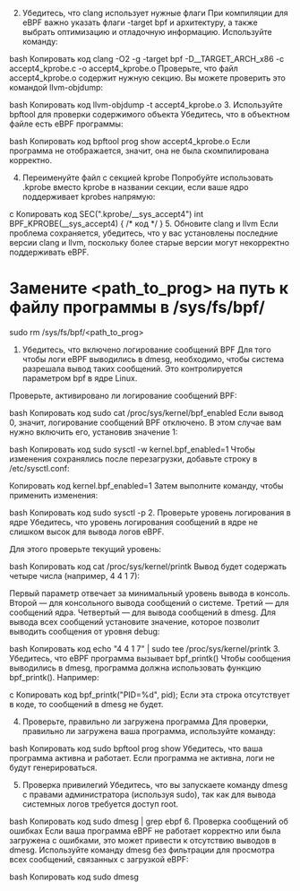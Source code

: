 2. Убедитесь, что clang использует нужные флаги
При компиляции для eBPF важно указать флаги -target bpf и архитектуру, а также выбрать оптимизацию и отладочную информацию. Используйте команду:

bash
Копировать код
clang -O2 -g -target bpf -D__TARGET_ARCH_x86 -c accept4_kprobe.c -o accept4_kprobe.o
Проверьте, что файл accept4_kprobe.o содержит нужную секцию. Вы можете проверить это командой llvm-objdump:

bash
Копировать код
llvm-objdump -t accept4_kprobe.o
3. Используйте bpftool для проверки содержимого объекта
Убедитесь, что в объектном файле есть eBPF программы:

bash
Копировать код
bpftool prog show accept4_kprobe.o
Если программа не отображается, значит, она не была скомпилирована корректно.

4. Переименуйте файл с секцией kprobe
Попробуйте использовать .kprobe вместо kprobe в названии секции, если ваше ядро поддерживает kprobes напрямую:

c
Копировать код
SEC(".kprobe/__sys_accept4")
int BPF_KPROBE(__sys_accept4) { /* код */ }
5. Обновите clang и llvm
Если проблема сохраняется, убедитесь, что у вас установлены последние версии clang и llvm, поскольку более старые версии могут некорректно поддерживать eBPF.

# Замените <path_to_prog> на путь к файлу программы в /sys/fs/bpf/
sudo rm /sys/fs/bpf/<path_to_prog>


1. Убедитесь, что включено логирование сообщений BPF
Для того чтобы логи eBPF выводились в dmesg, необходимо, чтобы система разрешала вывод таких сообщений. Это контролируется параметром bpf в ядре Linux.

Проверьте, активировано ли логирование сообщений BPF:

bash
Копировать код
sudo cat /proc/sys/kernel/bpf_enabled
Если вывод 0, значит, логирование сообщений BPF отключено. В этом случае вам нужно включить его, установив значение 1:

bash
Копировать код
sudo sysctl -w kernel.bpf_enabled=1
Чтобы изменения сохранялись после перезагрузки, добавьте строку в /etc/sysctl.conf:

Копировать код
kernel.bpf_enabled=1
Затем выполните команду, чтобы применить изменения:

bash
Копировать код
sudo sysctl -p
2. Проверьте уровень логирования в ядре
Убедитесь, что уровень логирования сообщений в ядре не слишком высок для вывода логов eBPF.

Для этого проверьте текущий уровень:

bash
Копировать код
cat /proc/sys/kernel/printk
Вывод будет содержать четыре числа (например, 4 4 1 7):

Первый параметр отвечает за минимальный уровень вывода в консоль.
Второй — для консольного вывода сообщений о системе.
Третий — для сообщений ядра.
Четвертый — для вывода сообщений в dmesg.
Для вывода всех сообщений установите значение, которое позволит выводить сообщения от уровня debug:

bash
Копировать код
echo "4 4 1 7" | sudo tee /proc/sys/kernel/printk
3. Убедитесь, что eBPF программа вызывает bpf_printk()
Чтобы сообщения выводились в dmesg, программа должна использовать функцию bpf_printk(). Например:

c
Копировать код
bpf_printk("PID=%d", pid);
Если эта строка отсутствует в коде, то сообщений в dmesg не будет.

4. Проверьте, правильно ли загружена программа
Для проверки, правильно ли загружена ваша программа, используйте команду:

bash
Копировать код
sudo bpftool prog show
Убедитесь, что ваша программа активна и работает. Если программа не активна, логи не будут генерироваться.

5. Проверка привилегий
Убедитесь, что вы запускаете команду dmesg с правами администратора (используя sudo), так как для вывода системных логов требуется доступ root.

bash
Копировать код
sudo dmesg | grep ebpf
6. Проверка сообщений об ошибках
Если ваша программа eBPF не работает корректно или была загружена с ошибками, это может привести к отсутствию выводов в dmesg. Используйте команду dmesg без фильтрации для просмотра всех сообщений, связанных с загрузкой eBPF:

bash
Копировать код
sudo dmesg




